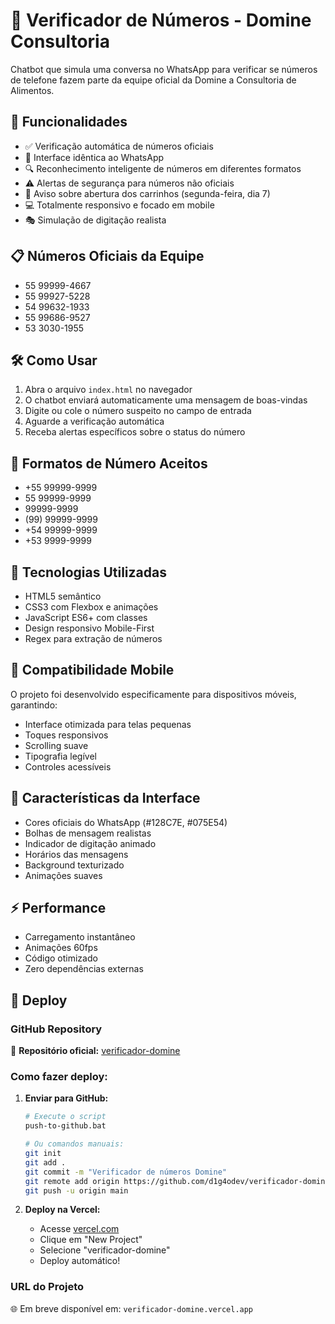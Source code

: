 # 📱 Verificador de Números - Domine Consultoria

Chatbot que simula uma conversa no WhatsApp para verificar se números de telefone fazem parte da equipe oficial da Domine a Consultoria de Alimentos.

## 🚀 Funcionalidades

- ✅ Verificação automática de números oficiais
- 📱 Interface idêntica ao WhatsApp
- 🔍 Reconhecimento inteligente de números em diferentes formatos
- ⚠️ Alertas de segurança para números não oficiais
- 📅 Aviso sobre abertura dos carrinhos (segunda-feira, dia 7)
- 💻 Totalmente responsivo e focado em mobile
- 🎭 Simulação de digitação realista

## 📋 Números Oficiais da Equipe

- 55 99999-4667
- 55 99927-5228  
- 54 99632-1933
- 55 99686-9527
- 53 3030-1955

## 🛠️ Como Usar

1. Abra o arquivo `index.html` no navegador
2. O chatbot enviará automaticamente uma mensagem de boas-vindas
3. Digite ou cole o número suspeito no campo de entrada
4. Aguarde a verificação automática
5. Receba alertas específicos sobre o status do número

## 🎯 Formatos de Número Aceitos

- +55 99999-9999
- 55 99999-9999
- 99999-9999
- (99) 99999-9999
- +54 99999-9999
- +53 9999-9999

## 🔧 Tecnologias Utilizadas

- HTML5 semântico
- CSS3 com Flexbox e animações
- JavaScript ES6+ com classes
- Design responsivo Mobile-First
- Regex para extração de números

## 📱 Compatibilidade Mobile

O projeto foi desenvolvido especificamente para dispositivos móveis, garantindo:

- Interface otimizada para telas pequenas
- Toques responsivos
- Scrolling suave
- Tipografia legível
- Controles acessíveis

## 🎨 Características da Interface

- Cores oficiais do WhatsApp (#128C7E, #075E54)
- Bolhas de mensagem realistas
- Indicador de digitação animado
- Horários das mensagens
- Background texturizado
- Animações suaves

## ⚡ Performance

- Carregamento instantâneo
- Animações 60fps
- Código otimizado
- Zero dependências externas

## 🚀 Deploy

### GitHub Repository
📁 **Repositório oficial:** [verificador-domine](https://github.com/d1g4odev/verificador-domine)

### Como fazer deploy:

1. **Enviar para GitHub:**
   ```bash
   # Execute o script
   push-to-github.bat
   
   # Ou comandos manuais:
   git init
   git add .
   git commit -m "Verificador de números Domine"
   git remote add origin https://github.com/d1g4odev/verificador-domine.git
   git push -u origin main
   ```

2. **Deploy na Vercel:**
   - Acesse [vercel.com](https://vercel.com)
   - Clique em "New Project"
   - Selecione "verificador-domine"
   - Deploy automático!

### URL do Projeto
🌐 Em breve disponível em: `verificador-domine.vercel.app` 